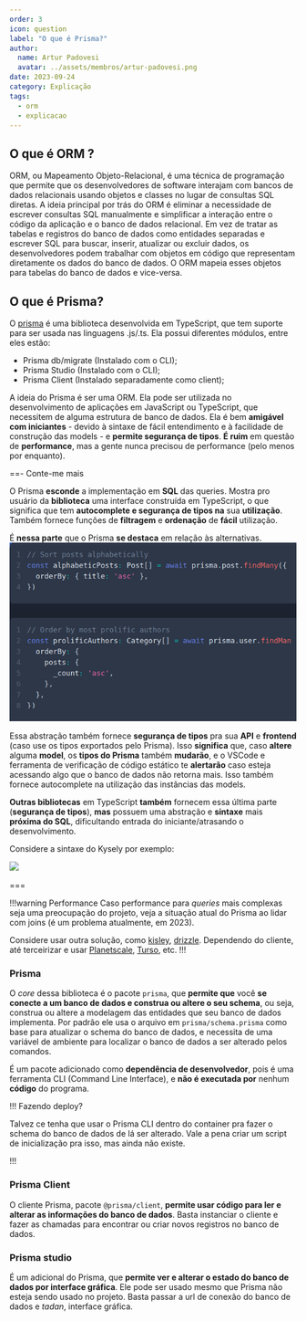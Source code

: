 ```yaml
---
order: 3
icon: question
label: "O que é Prisma?"
author:
  name: Artur Padovesi
  avatar: ../assets/membros/artur-padovesi.png
date: 2023-09-24
category: Explicação
tags:
  - orm
  - explicacao
---
```


## O que é ORM ?

<!-- Trecho feito por Araújo -->

ORM, ou Mapeamento Objeto-Relacional, é uma técnica de programação que permite que os desenvolvedores de software interajam com bancos de dados relacionais usando objetos e classes no lugar de consultas SQL diretas. A ideia principal por trás do ORM é eliminar a necessidade de escrever consultas SQL manualmente e simplificar a interação entre o código da aplicação e o banco de dados relacional. Em vez de tratar as tabelas e registros do banco de dados como entidades separadas e escrever SQL para buscar, inserir, atualizar ou excluir dados, os desenvolvedores podem trabalhar com objetos em código que representam diretamente os dados do banco de dados. O ORM mapeia esses objetos para tabelas do banco de dados e vice-versa.

## O que é Prisma?

O [prisma](https://www.prisma.io) é uma biblioteca desenvolvida em TypeScript, que tem suporte para ser usada nas linguagens .js/.ts. Ela possui diferentes módulos, entre eles estão:

- Prisma db/migrate (Instalado com o CLI);
- Prisma Studio (Instalado com o CLI);
- Prisma Client (Instalado separadamente como client);

A ideia do Prisma é ser uma ORM. Ela pode ser utilizada no desenvolvimento de aplicações em JavaScript ou TypeScript, que necessitem de alguma estrutura de banco de dados. Ela é bem **amigável com iniciantes** - devido à sintaxe de fácil entendimento e à facilidade de construção das models - e **permite segurança de tipos**. **É ruim** em questão de **performance**, mas a gente nunca precisou de performance (pelo menos por enquanto).

==- Conte-me mais

O Prisma **esconde** a implementação em **SQL** das queries. Mostra pro usuário da **biblioteca** uma interface construída em TypeScript, o que significa que tem **autocomplete e segurança de tipos na** sua **utilização**. Também fornece funções de **filtragem** e **ordenação** de **fácil** utilização.

É **nessa parte** que o Prisma **se destaca** em relação às alternativas.
![](../assets/exemplos/prisma_example.png)

Essa abstração também fornece **segurança de tipos** pra sua **API** e **frontend** (caso use os tipos exportados pelo Prisma). Isso **significa** que, caso **altere** alguma **model**, os **tipos do Prisma** também **mudarão**, e o VSCode e ferramenta de verificação de código estático te **alertarão** caso esteja acessando algo que o banco de dados não retorna mais. Isso também fornece autocomplete na utilização das instâncias das models.

**Outras bibliotecas** em TypeScript **também** fornecem essa última parte (**segurança de tipos**), **mas** possuem uma abstração e **sintaxe** mais **próxima do SQL**, dificultando entrada do iniciante/atrasando o desenvolvimento.

Considere a sintaxe do Kysely por exemplo:

![](../assets/exemplos/kysely_example.gif)

===

!!!warning Performance
Caso performance para _queries_ mais complexas seja uma preocupação do projeto, veja a situação atual do Prisma ao lidar com joins (é um problema atualmente, em 2023).

Considere usar outra solução, como [kisley](https://github.com/kysely-org/kysely), [drizzle](https://orm.drizzle.team/docs/sql-schema-declaration). Dependendo do cliente, até terceirizar e usar [Planetscale](https://planetscale.com/), [Turso](https://turso.tech/), etc.
!!!

### Prisma

O _core_ dessa biblioteca é o pacote `prisma`, que **permite que** você **se conecte a um banco de dados e construa ou altere o seu schema**, ou seja, construa ou altere a modelagem das entidades que seu banco de dados implementa. Por padrão ele usa o arquivo em `prisma/schema.prisma` como base para atualizar o schema do banco de dados, e necessita de uma variável de ambiente para localizar o banco de dados a ser alterado pelos comandos.

É um pacote adicionado como **dependência de desenvolvedor**, pois é uma ferramenta CLI (Command Line Interface), e **não é executada por** nenhum **código** do programa.

!!! Fazendo deploy?

Talvez ce tenha que usar o Prisma CLI dentro do container pra fazer o schema do banco de dados de lá ser alterado. Vale a pena criar um script de inicialização pra isso, mas ainda não existe.

!!!

### Prisma Client

O cliente Prisma, pacote `@prisma/client`, **permite usar código para ler e alterar as informações do banco de dados**. Basta instanciar o cliente e fazer as chamadas para encontrar ou criar novos registros no banco de dados.

### Prisma studio

É um adicional do Prisma, que **permite ver e alterar o estado do banco de dados por interface gráfica**. Ele pode ser usado mesmo que Prisma não esteja sendo usado no projeto. Basta passar a url de conexão do banco de dados e _tadan_, interface gráfica.
